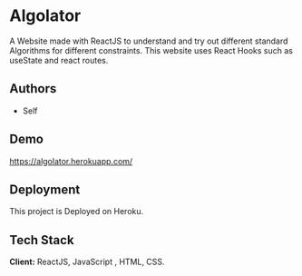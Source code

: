 
# Algolator

A Website made with ReactJS to understand and try out different standard Algorithms for different constraints.
This website uses React Hooks such as useState and react routes.


## Authors

- Self

  
## Demo

https://algolator.herokuapp.com/

  
## Deployment

This project is Deployed on Heroku.

  
## Tech Stack

**Client:** ReactJS, JavaScript , HTML, CSS.

  

